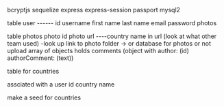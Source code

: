 bcryptjs sequelize express express-session passport mysql2

table user ------ 
id 
username
first name 
last name
email
password 
photos 


table photos 
photo id
photo url ----country name in url (look at what other team used) -look up link to photo folder -> or database for photos or not upload
array of objects holds comments (object with author: (id) authorComment: (text))



table for countries 

 assciated with a user 
 id 
 country name 



 make a seed for countries 

